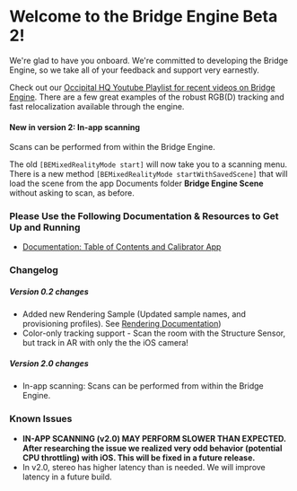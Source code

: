 # Welcome to the Bridge Engine Beta 2!

We're glad to have you onboard. We're committed to developing the Bridge Engine, so we take all of your feedback and support very earnestly.

Check out our <a href="https://www.youtube.com/watch?v=qbkwew3bfWU&list=PLxCu2yuPufWPjCthmZYOOJG9ieRnGAL79" target="_blank">Occipital HQ Youtube Playlist for recent videos on Bridge Engine</a>. There are a few great examples of the robust RGB(D) tracking and fast relocalization available through the engine.   
#### New in version 2: In-app scanning
Scans can be performed from within the Bridge Engine. 

The old `[BEMixedRealityMode start]` will now take you to a scanning menu. There is a new method `[BEMixedRealityMode startWithSavedScene]` that will load the scene from the app Documents folder **Bridge Engine Scene** without asking to scan, as before.


### Please Use the Following Documentation & Resources to Get Up and Running
- [Documentation: Table of Contents and Calibrator App](https://github.com/OccipitalOpenSource/bridge-engine-beta/wiki)

### Changelog

##### Version 0.2 changes
 - Added new Rendering Sample (Updated sample names, and provisioning profiles). See [Rendering Documentation](https://github.com/OccipitalOpenSource/bridge-engine-beta/wiki/Documentation:-Advanced-Rendering-with-the-Bridge-Engine))
 - Color-only tracking support - Scan the room with the Structure Sensor, but track in AR with only the the iOS camera!

##### Version 2.0 changes
 - In-app scanning: Scans can be performed from within the Bridge Engine. 


 ### Known Issues
  - **IN-APP SCANNING (v2.0) MAY PERFORM SLOWER THAN EXPECTED. After researching the issue we realized very odd behavior (potential CPU throttling) with iOS. This will be fixed in a future release.**
  - In v2.0, stereo has higher latency than is needed. We will improve latency in a future build. 
